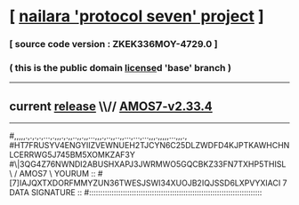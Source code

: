 
# [ [nailara 'protocol seven' project](http://nailara.network/) ]

### [ source code version : ZKEK336MOY-4729.0 ]

### ( this is the public domain [license](../license)d 'base' branch )
---
## current [release](https://github.com/nailara-technologies/protocol-7/releases) \\\\// [AMOS7-v2.33.4](https://github.com/nailara-technologies/protocol-7/releases/tag/AMOS7-v2.33.4)
---

#,,,,,.,.,.,.,...,.,,,.,.,,..,,.,,...,,,.,..,,..,,...,...,...,,,.,,,,,...,,,.,
#HT7FRUSYV4ENGYIIZVEWNUEH2TJCYN6C25DLZWDFD4KJPTKAWHCHNLCERRWG5J745BM5XOMKZAF3Y
#\\\|3QG4Z76NWNDI2ABUSHXAPJ3JWRMWO5GQCBKZ33FN7TXHP5THISL \ / AMOS7 \ YOURUM ::
#\[7]IAJQXTXDORFMMYZUN36TWESJSWI34XUOJB2IQJSSD6LXPVYXIACI 7  DATA SIGNATURE ::
#:::::::::::::::::::::::::::::::::::::::::::::::::::::::::::::::::::::::::::::

